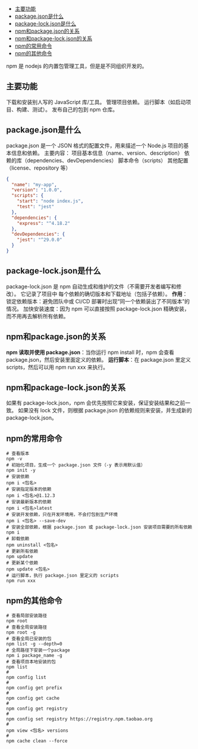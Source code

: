 - [主要功能](#主要功能)
- [package.json是什么](#package.json是什么)
- [package-lock.json是什么](#package-lock.json是什么)
- [npm和package.json的关系](#npm和package.json的关系)
- [npm和package-lock.json的关系](#npm和package-lock.json的关系)
- [npm的常用命令](#npm的常用命令)
- [npm的其他命令](#npm的其他命令)

npm 是 nodejs 的内置包管理工具，但是是不同组织开发的。
## 主要功能
下载和安装别人写的 JavaScript 库/工具。
管理项目依赖。
运行脚本（如启动项目、构建、测试）。
发布自己的包到 npm 仓库。
## package.json是什么
package.json 是一个 JSON 格式的配置文件，用来描述一个 Node.js 项目的基本信息和依赖。
主要内容：
项目基本信息（name、version、description）
依赖的库（dependencies、devDependencies）
脚本命令（scripts）
其他配置（license、repository 等）
```json
{
  "name": "my-app",
  "version": "1.0.0",
  "scripts": {
    "start": "node index.js",
    "test": "jest"
  },
  "dependencies": {
    "express": "^4.18.2"
  },
  "devDependencies": {
    "jest": "^29.0.0"
  }
}

```
## package-lock.json是什么
package-lock.json 是 npm 自动生成和维护的文件（不需要开发者编写和修改）。
它记录了项目中 每个依赖的确切版本和下载地址（包括子依赖）。
**作用**：
锁定依赖版本：避免团队中或 CI/CD 部署时出现“同一个依赖装出了不同版本”的情况。
加快安装速度：因为 npm 可以直接按照 package-lock.json 精确安装，而不用再去解析所有依赖。
## npm和package.json的关系
**npm 读取并使用 package.json**：当你运行 npm install 时，npm 会查看 package.json，然后安装里面定义的依赖。
**运行脚本**：在 package.json 里定义 scripts，然后可以用 npm run xxx 来执行。
## npm和package-lock.json的关系
如果有 package-lock.json，npm 会优先按照它来安装，保证安装结果和之前一致。
如果没有 lock 文件，则根据 package.json 的依赖规则来安装，并生成新的 package-lock.json。
## npm的常用命令
```shell
# 查看版本
npm -v
# 初始化项目，生成一个 package.json 文件（-y 表示用默认值）
npm init -y
# 安装依赖
npm i <包名>
# 安装指定版本的依赖
npm i <包名>@1.12.3
# 安装最新版本的依赖
npm i <包名>latest
# 安装开发依赖，只在开发环境用，不会打包到生产环境
npm i <包名> --save-dev
# 安装全部依赖，根据 package.json 或 package-lock.json 安装项目需要的所有依赖
npm i
# 卸载依赖
npm uninstall <包名>
# 更新所有依赖
npm update
# 更新某个依赖
npm update <包名>
# 运行脚本，执行 package.json 里定义的 scripts
npm run xxx
```
## npm的其他命令
```shell
# 查看局部安装路径
npm root
# 查看全局安装路径
npm root -g
# 查看全局已安装的包
npm list -g --depth=0
# 全局路径下安装一个package
npm i package_name -g
# 查看项目本地安装的包
npm list
# 
npm config list
# 
npm config get prefix
#
npm config get cache
#
npm config get registry
#
npm config set registry https://registry.npm.taobao.org
#
npm view <包名> versions
#
npm cache clean --force
```
